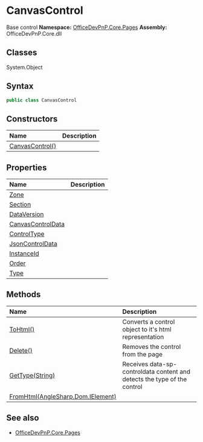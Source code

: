 # CanvasControl
Base control
**Namespace:** [OfficeDevPnP.Core.Pages](OfficeDevPnP.Core.Pages.md)
**Assembly:** OfficeDevPnP.Core.dll
## Classes
System.Object
## Syntax
```C#
public class CanvasControl
```
## Constructors
|**Name**|**Description**|
|:-----|:-----|
| [CanvasControl()](CanvasControlconstructor1details.md) | 
## Properties
|**Name**|**Description**|
|:-----|:-----|
| [Zone](CanvasControl.Zone.md) | 
| [Section](CanvasControl.Section.md) | 
| [DataVersion](CanvasControl.DataVersion.md) | 
| [CanvasControlData](CanvasControl.CanvasControlData.md) | 
| [ControlType](CanvasControl.ControlType.md) | 
| [JsonControlData](CanvasControl.JsonControlData.md) | 
| [InstanceId](CanvasControl.InstanceId.md) | 
| [Order](CanvasControl.Order.md) | 
| [Type](CanvasControl.Type.md) | 
## Methods
|**Name**|**Description**|
|:-----|:-----|
| [ToHtml()](CanvasControlToHtml.md) | Converts a control object to it's html representation
| [Delete()](CanvasControlDelete.md) | Removes the control from the page
| [GetType(String)](CanvasControlGetTypeString.md) | Receives data-sp-controldata content and detects the type of the control
| [FromHtml(AngleSharp.Dom.IElement)](CanvasControlFromHtmlAngleSharp.Dom.IElement.md) | 
## See also
- [OfficeDevPnP.Core.Pages](OfficeDevPnP.Core.Pages.md)
